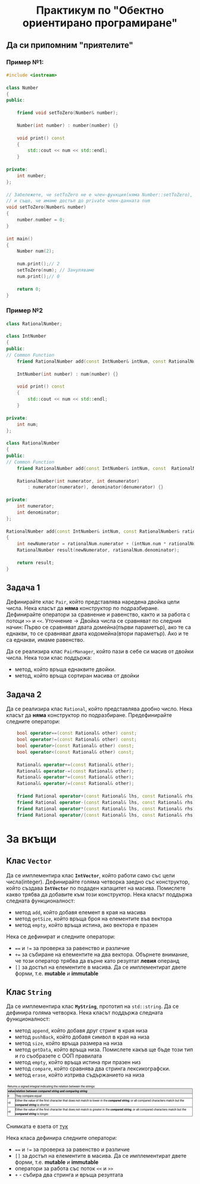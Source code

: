# <center>Практикум по "Обектно ориентирано програмиране"</center>

## Да си припомним "приятелите"

### Пример №1:

```c++
#include <iostream>

class Number
{
public:

	friend void setToZero(Number& number);

	Number(int number) : number(number) {}

	void print() const
	{
		std::cout << num << std::endl;
	}

private:
	int number;
};

// Забележете, че setToZero не е член-функция(няма Number::setToZero),
// и също, че имаме достъп до private член-данната num
void setToZero(Number& number)
{
	number.number = 0;
}

int main()
{
	Number num(2);

	num.print();// 2
	setToZero(num); // Зануляваме
	num.print();// 0

	return 0;
}
```

### Пример №2

```c++
class RationalNumber;

class IntNumber
{
public:
// Common Function
	friend RationalNumber add(const IntNumber& intNum, const RationalNumber& rationalNum);

	IntNumber(int number) : num(number) {}

	void print() const
	{
		std::cout << num << std::endl;
	}

private:
	int num;
};

class RationalNumber
{
public:
// Common Function
	friend RationalNumber add(const IntNumber& intNum, const  RationalNumber& rationalNum);

	RationalNumber(int numerator, int denumerator)
		: numerator(numerator), denominator(denumerator) {}

private:
	int numerator;
	int denominator;
};

RationalNumber add(const IntNumber& intNum, const RationalNumber& rationalNum)
{
	int newNumerator = rationalNum.numerator + (intNum.num * rationalNum.denominator);
	RationalNumber result(newNumerator, rationalNum.denominator);

	return result;
}
```

## Задача 1

Дефинирайте клас `Pair`, който представлява наредена двойка цели числа. Нека класът да **няма** конструктор по подразбиране. Дефинирайте оператори за сравнение и равенство, както и за работа с потоци `>>` и `<<`.
Уточнение -> Двойка числа се сравняват по следния начин:
Първо се сравняват двата домейна(първи параметър), ако те са еднакви, то се сравняват двата кодомейна(втори параметър). Ако и те са еднакви, имаме равенство.

Да се реализира клас `PairManager`, който пази в себе си масив от двойки числа. Нека този клас поддържа:

- метод, който връща еднаквите двойки.
- метод, който връща сортиран масивa от двойки

## Задача 2

Да се реализира клас `Rational`, който представлява дробно число. Нека класът да **няма** конструктор по подразбиране.
Предефинирайте следните оператори:

```c++
	bool operator==(const Rational& other) const;
	bool operator!=(const Rational& other) const;
	bool operator>(const Rational& other) const;
	bool operator<(const Rational& other) const;

	Rational& operator+=(const Rational& other);
	Rational& operator-=(const Rational& other);
	Rational& operator*=(const Rational& other);
	Rational& operator/=(const Rational& other);

	friend Rational operator+(const Rational& lhs, const Rational& rhs);
	friend Rational operator-(const Rational& lhs, const Rational& rhs);
	friend Rational operator*(const Rational& lhs, const Rational& rhs);
	friend Rational operator/(const Rational& lhs, const Rational& rhs);
```

# За вкъщи

## Клас `Vector`

Да се имплементира клас **`IntVector`**, който работи само със цели числа(integer). Дефинирайте голяма четворка заедно със конструктор, който създава **`IntVector`** по подаден капацитет на масива. Помислете какво трябва да добавите към този конструктор. Нека класът поддържа следната функционалност:

- метод `add`, който добавя елемент в края на масива
- метод `getSize`, който връща броя на елементите във вектора
- метод `empty`, който връща истина, ако вектора е празен

Нека се дефинират и следните оператори:

- `==` и `!=` за проверка за равенство и различие
- `+=` за събиране на елементите на два вектора. Обърнете внимание, че този оператор трябва да върне като резултат **левия** операнд
- `[]` за достъп на елементите в масива. Да се имплементират двете форми, т.е. **mutable** и **immutable**

## Клас `String`

Да се имплементира клас **`MyString`**, прототип на `std::string`. Да се дефинира голяма четворка. Нека класът поддържа следната функционалност:

- метод `append`, който добавя друг стринг в края низа
- метод `pushBack`, който добавя символ в края на низа
- метод `size`, който връща размера на низа
- метод `getData`, който връща низа. Помислете какъв ще бъде този тип и го съобразете с ООП правилата
- метод `empty`, който връща истина при празен низ
- метод `compare`, който сравнява два стринга лексикографски.
- метод `erase`, който изтрива съдържанието на низа

![compareTable](images/Screenshot%202023-04-09%20175448.png)

Снимката е взета от [тук](https://cplusplus.com/reference/string/string/compare/)

Нека класа дефинира следните оператори:

- `==` и `!=` за проверка за равенство и различие
- `[]` за достъп на елементите в масива. Да се имплементират двете форми, т.е. **mutable** и **immutable**
- оператори за работа със поток `<<` и `>>`
- `+` - събира два стринга и връща резултата
